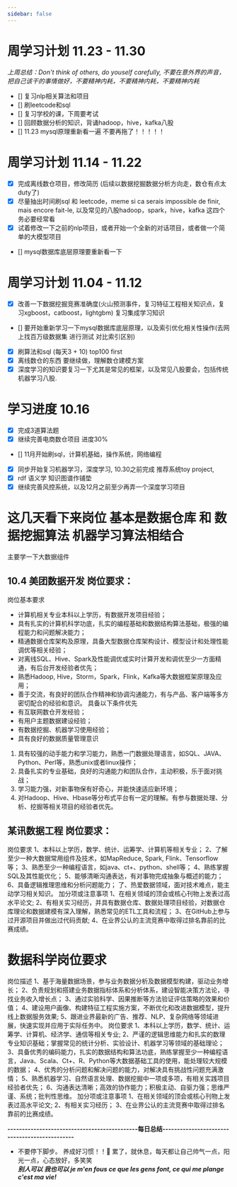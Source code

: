 ```yaml
---
sidebar: false
---
```

# 周学习计划 11.23 - 11.30
  *上周总结：Don't think of others, do youself carefully, 不要在意外界的声音，把自己该干的事情做好，不要精神内耗，不要精神内耗，不要精神内耗*
  - [] 复习nlp相关算法和项目
  - [] 刷leetcode和sql
  - [] 复习学校的课，下周要考试
  - [] 回顾数据分析的知识，背诵hadoop，hive，kafka八股
  - [] 11.23 mysql原理重新看一遍 不要再拖了！！！！！

# 周学习计划 11.14 - 11.22
  - [x] 完成离线数仓项目，修改简历  (后续以数据挖掘数据分析方向走，数仓有点太duty了)
  - [x] 尽量抽出时间刷sql 和 leetcode，meme si ca serais impossible de finir, mais encore fait-le, 以及常见的八股hadoop，spark，hive，kafka 这四个务必要经常看  
  - [x] 试着修改一下之前的nlp项目，或者开始一个全新的对话项目，或者做一个简单的大模型项目  
  - [] mysql数据库底层原理要重新看一下  


# 周学习计划 11.04 - 11.12
  - [x] 改善一下数据挖掘竞赛准确度(火山预测事件，复习特征工程相关知识点，复习xgboost，catboost，lightgbm) 复习集成学习知识
  - [] 要开始重新学习一下mysql数据库底层原理，以及索引优化相关性操作(去网上找百万级数据集 进行测试 对比索引区别)
  - [x] 刷算法和sql (每天3 + 10) top100 first
  - [x] 离线数仓的东西 要继续做，理解数仓建模方案
  - [x] 深度学习的知识要复习一下尤其是常见的框架，以及常见八股要会，包括传统机器学习八股.

# 学习进度 10.16
  - [x] 完成3道算法题
  - [x] 继续完善电商数仓项目 进度30%
  - [] 11月开始刷sql，计算机基础，操作系统，网络编程
  - [x] 同步开始复习机器学习，深度学习, 10.30之前完成 推荐系统toy project, 
  - [x] rdf 语义学 知识图谱作铺垫
  - [x] 继续完善风控系统，以及12月之前至少再弄一个深度学习项目

# 这几天看下来岗位 基本是数据仓库 和 数据挖掘算法 机器学习算法相结合
主要学一下大数据组件
## 10.4 美团数据开发 岗位要求：

岗位基本要求
- 计算机相关专业本科以上学历，有数据开发项目经验；
- 具有扎实的计算机科学功底，扎实的编程基础和数据结构算法基础，极强的编程能力和问题解决能力；
- 精通数据仓库架构及原理，具备大型数据仓库架构设计、模型设计和处理性能调优等相关经验；
- 对离线SQL、Hive、Spark及性能调优或实时计算开发和调优至少一方面精通，有后台开发经验者优先；
- 熟悉Hadoop, Hive，Storm，Spark，Flink，Kafka等大数据框架原理及应用；
- 善于交流，有良好的团队合作精神和协调沟通能力，有与产品、客户端等多方密切配合的经验和意识。
具备以下条件优先
- 有互联网数仓开发经验；
- 有用户主题数据建设经验；
- 有数据挖掘、机器学习使用经验；
- 具有良好的数据质量管理意识


1. 具有较强的动手能力和学习能力，熟悉一门数据处理语言，如SQL、JAVA、Python、Perl等，熟悉unix或者linux操作；
2. 具备扎实的专业基础，良好的沟通能力和团队合作，主动积极，乐于面对挑战；
3. 学习能力强，对新事物保有好奇心，并能快速适应新环境；
4. 对Hadoop、Hive、Hbase等分布式平台有一定的理解。有参与数据处理、分析、挖掘等相关项目的经验者优先。

## 某讯数据工程 岗位要求：

岗位要求
1、本科以上学历，数学、统计、运筹学、计算机等相关专业；
2、了解至少一种大数据常用组件及技术，如MapReduce, Spark, Flink、Tensorflow等；
3、熟悉至少一种编程语言，如java、ct+、python、shell等；
4、熟练掌握SQL及其性能优化；
5、能够清晰沟通表达，有对事物完成抽象与概述的能力；
6、具备逻辑推理思维和分析问题能力；
了、热爱数据领域，面对技术难点，能主动学习相关知识。
加分项或注意事项
1、在相关领域的顶会或核心刊物上发表过高水平论文;
2、有相关实习经历，并具有数据仓库、数据处理项目经验，对数据仓库理论和数据建模有深入理解，熟悉常见的ETL工具和流程；
3、在GitHub上参与过开源项目并做出过代码贡献;
4、在业界公认的主流竞赛中取得过排名靠前的比赛成绩。



# 数据科学岗位要求

岗位描述
1、基于海量数据场景，参与业务数据分析及数据模型构建，驱动业务增长；
2、负责规划和搭建业务数据指标体系和分析体系，建设智能决策方法论，寻找业务收入增长点；
3、通过实验科学、因果推断等方法验证评估策略的效果和价值；
4、建设用户画像、构建特征工程实施方案，不断优化和改进数据模型，提升线上数据服务效果;
5、跟进业界最新的广告、推荐、NLP、复杂网络等领域进展，快速实现并应用于实际任务中。
岗位要求
1、本科以上学历，数学、统计、运筹学、计算机、经济学、通信等相关专业;
2、严谨的逻辑思维能力和扎实的数理专业知识基础；掌握常见的统计分析、实验设计、机器学习等领域的基础理论；
3、具备优秀的编码能力，扎实的数据结构和算法功底，熟练掌握至少一种编程语言，Java、Scala、Ct+、R、Python等大数据基础工具的使用，能处理较大规模的数据；
4、优秀的分析问题和解决问题的能力，对解决具有挑战性问题充满激情；
5、熟悉机器学习、自然语言处理、数据挖掘中一项或多项，有相关实践项目经验者优先；
6、沟通表达清晰；高效的协作能力；积极主动、自驱力强；思维严谨、系统；批判性思维。
加分项或注意事项
1、在相关领域的顶会或核心刊物上发表过高水平论文;
2、有相关实习经历；
3、在业界公认的主流竞赛中取得过排名靠前的比赛成绩。




**---------------------------------------------每日总结----------------------------------------------**

* 不要停下脚步。 养成好习惯！！🫰 累了，就休息，每天都让自己帅气一点，阳光一点，心态放好，多笑笑   
***别人可以 我也可以 je m'en fous ce que les gens font, ce qui me plange c'est ma vie!***